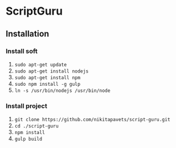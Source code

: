 # ScriptGuru

## Installation

### Install soft
1. `sudo apt-get update`
1. `sudo apt-get install nodejs`
1. `sudo apt-get install npm`
1. `sudo npm install -g gulp`
1. `ln -s /usr/bin/nodejs /usr/bin/node`

### Install project
1. `git clone https://github.com/nikitapavets/script-guru.git`
1. `cd ./script-guru`
1. `npm install`
1. `gulp build`
